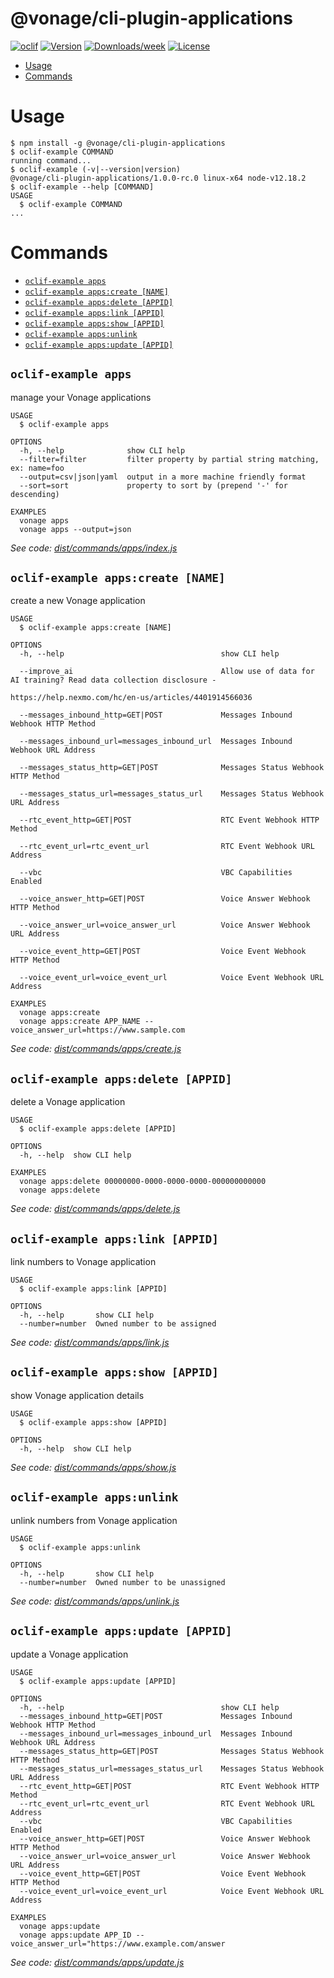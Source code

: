 @vonage/cli-plugin-applications
=======================

[![oclif](https://img.shields.io/badge/cli-oclif-brightgreen.svg)](https://oclif.io)
[![Version](https://img.shields.io/npm/v/@vonage/cli-plugin-applications.svg)](https://npmjs.org/applications/@vonage/cli-plugin-applications)
[![Downloads/week](https://img.shields.io/npm/dw/@vonage/cli-plugin-applications.svg)](https://npmjs.org/applications/@vonage/cli-plugin-applications)
[![License](https://img.shields.io/npm/l/@vonage/cli-plugin-applications.svg)](https://github.com/Vonage/vonage-cli/blob/master/applicationss/applications/applications.json)

<!-- toc -->
* [Usage](#usage)
* [Commands](#commands)
<!-- tocstop -->

# Usage
<!-- usage -->
```sh-session
$ npm install -g @vonage/cli-plugin-applications
$ oclif-example COMMAND
running command...
$ oclif-example (-v|--version|version)
@vonage/cli-plugin-applications/1.0.0-rc.0 linux-x64 node-v12.18.2
$ oclif-example --help [COMMAND]
USAGE
  $ oclif-example COMMAND
...
```
<!-- usagestop -->
# Commands
<!-- commands -->
* [`oclif-example apps`](#oclif-example-apps)
* [`oclif-example apps:create [NAME]`](#oclif-example-appscreate-name)
* [`oclif-example apps:delete [APPID]`](#oclif-example-appsdelete-appid)
* [`oclif-example apps:link [APPID]`](#oclif-example-appslink-appid)
* [`oclif-example apps:show [APPID]`](#oclif-example-appsshow-appid)
* [`oclif-example apps:unlink`](#oclif-example-appsunlink)
* [`oclif-example apps:update [APPID]`](#oclif-example-appsupdate-appid)

## `oclif-example apps`

manage your Vonage applications

```
USAGE
  $ oclif-example apps

OPTIONS
  -h, --help              show CLI help
  --filter=filter         filter property by partial string matching, ex: name=foo
  --output=csv|json|yaml  output in a more machine friendly format
  --sort=sort             property to sort by (prepend '-' for descending)

EXAMPLES
  vonage apps
  vonage apps --output=json
```

_See code: [dist/commands/apps/index.js](https://github.com/Vonage/vonage-cli/blob/v1.0.0-rc.0/dist/commands/apps/index.js)_

## `oclif-example apps:create [NAME]`

create a new Vonage application

```
USAGE
  $ oclif-example apps:create [NAME]

OPTIONS
  -h, --help                                   show CLI help

  --improve_ai                                 Allow use of data for AI training? Read data collection disclosure -
                                               https://help.nexmo.com/hc/en-us/articles/4401914566036

  --messages_inbound_http=GET|POST             Messages Inbound Webhook HTTP Method

  --messages_inbound_url=messages_inbound_url  Messages Inbound Webhook URL Address

  --messages_status_http=GET|POST              Messages Status Webhook HTTP Method

  --messages_status_url=messages_status_url    Messages Status Webhook URL Address

  --rtc_event_http=GET|POST                    RTC Event Webhook HTTP Method

  --rtc_event_url=rtc_event_url                RTC Event Webhook URL Address

  --vbc                                        VBC Capabilities Enabled

  --voice_answer_http=GET|POST                 Voice Answer Webhook HTTP Method

  --voice_answer_url=voice_answer_url          Voice Answer Webhook URL Address

  --voice_event_http=GET|POST                  Voice Event Webhook HTTP Method

  --voice_event_url=voice_event_url            Voice Event Webhook URL Address

EXAMPLES
  vonage apps:create
  vonage apps:create APP_NAME --voice_answer_url=https://www.sample.com
```

_See code: [dist/commands/apps/create.js](https://github.com/Vonage/vonage-cli/blob/v1.0.0-rc.0/dist/commands/apps/create.js)_

## `oclif-example apps:delete [APPID]`

delete a Vonage application

```
USAGE
  $ oclif-example apps:delete [APPID]

OPTIONS
  -h, --help  show CLI help

EXAMPLES
  vonage apps:delete 00000000-0000-0000-0000-000000000000
  vonage apps:delete
```

_See code: [dist/commands/apps/delete.js](https://github.com/Vonage/vonage-cli/blob/v1.0.0-rc.0/dist/commands/apps/delete.js)_

## `oclif-example apps:link [APPID]`

link numbers to Vonage application

```
USAGE
  $ oclif-example apps:link [APPID]

OPTIONS
  -h, --help       show CLI help
  --number=number  Owned number to be assigned
```

_See code: [dist/commands/apps/link.js](https://github.com/Vonage/vonage-cli/blob/v1.0.0-rc.0/dist/commands/apps/link.js)_

## `oclif-example apps:show [APPID]`

show Vonage application details

```
USAGE
  $ oclif-example apps:show [APPID]

OPTIONS
  -h, --help  show CLI help
```

_See code: [dist/commands/apps/show.js](https://github.com/Vonage/vonage-cli/blob/v1.0.0-rc.0/dist/commands/apps/show.js)_

## `oclif-example apps:unlink`

unlink numbers from Vonage application

```
USAGE
  $ oclif-example apps:unlink

OPTIONS
  -h, --help       show CLI help
  --number=number  Owned number to be unassigned
```

_See code: [dist/commands/apps/unlink.js](https://github.com/Vonage/vonage-cli/blob/v1.0.0-rc.0/dist/commands/apps/unlink.js)_

## `oclif-example apps:update [APPID]`

update a Vonage application

```
USAGE
  $ oclif-example apps:update [APPID]

OPTIONS
  -h, --help                                   show CLI help
  --messages_inbound_http=GET|POST             Messages Inbound Webhook HTTP Method
  --messages_inbound_url=messages_inbound_url  Messages Inbound Webhook URL Address
  --messages_status_http=GET|POST              Messages Status Webhook HTTP Method
  --messages_status_url=messages_status_url    Messages Status Webhook URL Address
  --rtc_event_http=GET|POST                    RTC Event Webhook HTTP Method
  --rtc_event_url=rtc_event_url                RTC Event Webhook URL Address
  --vbc                                        VBC Capabilities Enabled
  --voice_answer_http=GET|POST                 Voice Answer Webhook HTTP Method
  --voice_answer_url=voice_answer_url          Voice Answer Webhook URL Address
  --voice_event_http=GET|POST                  Voice Event Webhook HTTP Method
  --voice_event_url=voice_event_url            Voice Event Webhook URL Address

EXAMPLES
  vonage apps:update
  vonage apps:update APP_ID --voice_answer_url="https://www.example.com/answer
```

_See code: [dist/commands/apps/update.js](https://github.com/Vonage/vonage-cli/blob/v1.0.0-rc.0/dist/commands/apps/update.js)_
<!-- commandsstop -->
